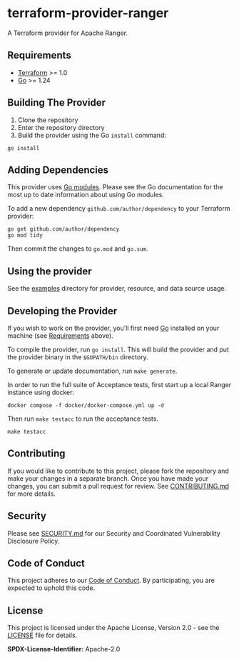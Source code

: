 # terraform-provider-ranger

A Terraform provider for Apache Ranger.

## Requirements

- [Terraform](https://developer.hashicorp.com/terraform/downloads) >= 1.0
- [Go](https://golang.org/doc/install) >= 1.24

## Building The Provider

1. Clone the repository
2. Enter the repository directory
3. Build the provider using the Go `install` command:

```shell
go install
```

## Adding Dependencies

This provider uses [Go modules](https://github.com/golang/go/wiki/Modules).
Please see the Go documentation for the most up to date information about using Go modules.

To add a new dependency `github.com/author/dependency` to your Terraform provider:

```shell
go get github.com/author/dependency
go mod tidy
```

Then commit the changes to `go.mod` and `go.sum`.

## Using the provider

See the [examples](examples) directory for provider, resource, and data source usage.

## Developing the Provider

If you wish to work on the provider, you'll first need [Go](http://www.golang.org) installed on your machine (see [Requirements](#requirements) above).

To compile the provider, run `go install`. This will build the provider and put the provider binary in the `$GOPATH/bin` directory.

To generate or update documentation, run `make generate`.

In order to run the full suite of Acceptance tests, first start up a local Ranger instance using docker:

```
docker compose -f docker/docker-compose.yml up -d
```

Then run `make testacc` to run the acceptance tests.


```shell
make testacc
```

## Contributing

If you would like to contribute to this project, please fork the repository and make your changes in a separate branch. Once you have made your changes, you can submit a pull request for review. See [CONTRIBUTING.md](CONTRIBUTING.md) for more details.

## Security

Please see [SECURITY.md](SECURITY.md) for our Security and Coordinated Vulnerability Disclosure Policy.

## Code of Conduct

This project adheres to our [Code of Conduct](CODE_OF_CONDUCT.md). By participating, you are expected to uphold this code.

## License

This project is licensed under the Apache License, Version 2.0 - see the [LICENSE](LICENSE) file for details.

**SPDX-License-Identifier:** Apache-2.0
